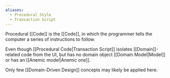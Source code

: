 ```yaml
---
aliases:
  - Procedural Style
  - Transaction Script
---
```

Procedural [[Code]] is the [[Code]], in which the programmer tells the computer a series of instructions to follow.

Even though [[Procedural Code|Transaction Script]] isolates [[Domain]]-related code from the UI, but has no domain object [[Domain Model|Model]] or has an [[Anemic model|Anemic one]].

Only few [[Domain-Driven Design]] concepts may likely be applied here.
